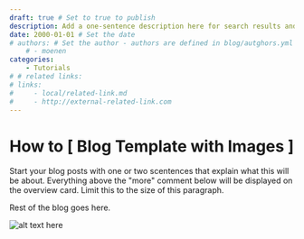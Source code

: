 ```yaml
---
draft: true # Set to true to publish
description: Add a one-sentence description here for search results and social sharing. Limit it to *maximum* 150 characters. This parahraph has 147 characters. # Replace
date: 2000-01-01 # Set the date
# authors: # Set the author - authors are defined in blog/autghors.yml
    # - moenen
categories:
    - Tutorials
# # related links:
# links:
#     - local/related-link.md
#     - http://external-related-link.com
---
```


# How to [ Blog Template with Images ]

Start your blog posts with one or two scentences that explain what this will be about. Everything above the "more" comment below will be displayed on the overview card. Limit this to the size of this paragraph.

<!-- more -->

Rest of the blog goes here.

![alt text here](example-image.jpg)